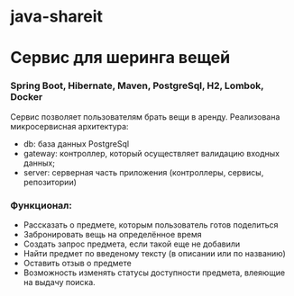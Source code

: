 # java-shareit
# Сервис для шеринга вещей
### Spring Boot, Hibernate, Maven, PostgreSql, H2, Lombok, Docker

Сервис позволяет пользователям брать вещи в аренду. Реализована микросервисная архитектура:

+ db: база данных PostgreSql
+ gateway: контроллер, который осуществляет валидацию входных данных;
+ server: серверная часть приложения (контроллеры, сервисы, репозитории)

### Функционал:
* Рассказать о предмете, которым пользователь готов поделиться
* Забронировать вещь на определённое время
* Создать запрос предмета, если такой еще не добавили
* Найти предмет по введеному тексту (в описании или по названию)
* Оставить отзыв о предмете
* Возможность изменять статусы доступности предмета, влеяющие на выдачу поиска.

